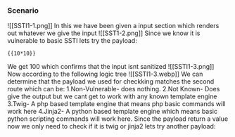 ### Scenario

![[SSTI1-1.png]]
In this we have been given a input section which renders out whatever we give the input
![[SST1-2.png]]
Since we know it is vulnerable to basic SSTI lets try the payload:
```COPY
{{10*10}}
```
We get 100 which confirms that the input isnt sanitized
![[SSTI1-3.png]]
Now according to the following logic tree
![[SSTI1-3.webp]]
We can determine that the payload we used for checkking matches the second route which can be:
	1.Non-Vulnerable- does nothing.
	2.Not Known- Does give the output but we cant get to work with any known template engine
	3.Twig- A php based template engine that means php basic commands will work here
	4.Jinja2- A python based template engine which means basic python scripting commands will work here.
Since the payload return a value now we only need to check if it is twig or jinja2 lets try another payload:
```COPY

```